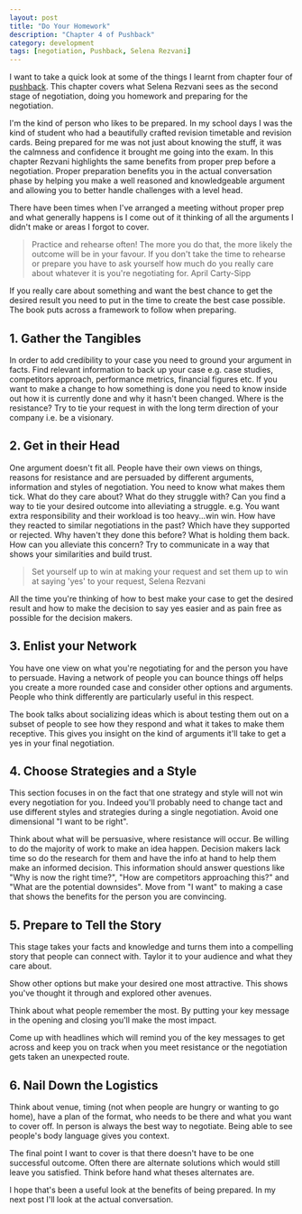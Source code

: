 ```yaml
---
layout: post
title: "Do Your Homework"
description: "Chapter 4 of Pushback"
category: development
tags: [negotiation, Pushback, Selena Rezvani]
---
```


I want to take a quick look at some of the things I learnt from chapter four of [pushback](http://www.amazon.co.uk/Pushback-Smart-Women-Ask-Up/dp/1118104900). This chapter covers what Selena Rezvani sees as the second stage of negotiation, doing you homework and preparing for the negotiation. 

I'm the kind of person who likes to be prepared. In my school days I was the kind of student who had a beautifully crafted revision timetable and revision cards. Being prepared for me was not just about knowing the stuff, it was the calmness and confidence it brought me going into the exam. In this chapter Rezvani highlights the same benefits from proper prep before a negotiation. Proper preparation benefits you in the actual conversation phase by helping you make a well reasoned and knowledgeable argument and allowing you to better handle challenges with a level head.

There have been times when I've arranged a meeting without proper prep and what generally happens is I come out of it thinking of all the arguments I didn't make or areas I forgot to cover. 

> Practice and rehearse often! The more you do that, the more likely the outcome will be in your favour. If you don't take the time to rehearse or prepare you have to ask yourself how much do you really care about whatever it is you're negotiating for. April Carty-Sipp

If you really care about something and want the best chance to get the desired result you need to put in the time to create the best case possible. The book puts across a framework to follow when preparing.

## 1. Gather the Tangibles ##

In order to add credibility to your case you need to ground your argument in facts. Find relevant information to back up your case e.g. case studies, competitors approach, performance metrics, financial figures etc. If you want to make a change to how something is done you need to know inside out how it is currently done and why it hasn't been changed. Where is the resistance? Try to tie your request in with the long term direction of your company i.e. be a visionary. 

## 2. Get in their Head ##

One argument doesn't fit all. People have their own views on things, reasons for resistance and are persuaded by different arguments, information and styles of negotiation. You need to know what makes them tick. What do they care about? What do they struggle with? Can you find a way to tie your desired outcome into alleviating a struggle. e.g. You want extra responsibility and their workload is too heavy...win win. How have they reacted to similar negotiations in the past? Which have they supported or rejected. Why haven't they done this before? What is holding them back. How can you alleviate this concern? Try to communicate in a way that shows your similarities and build trust.

> Set yourself up to win at making your request and set them up to win at saying 'yes' to your request, Selena Rezvani

All the time you're thinking of how to best make your case to get the desired result and how to make the decision to say yes easier and as pain free as possible for the decision makers. 

## 3. Enlist your Network ##

You have one view on what you're negotiating for and the person you have to persuade. Having a network of people you can bounce things off helps you create a more rounded case and consider other options and arguments. People who think differently are particularly useful in this respect.

The book talks about socializing ideas which is about testing them out on a subset of people to see how they respond and what it takes to make them receptive. This gives you insight on the kind of arguments it'll take to get a yes in your final negotiation.

## 4. Choose Strategies and a Style ##

This section focuses in on the fact that one strategy and style will not win every negotiation for you. Indeed you'll probably need to change tact and use different styles and strategies during a single negotiation. Avoid one dimensional "I want to be right".

Think about what will be persuasive, where resistance will occur. Be willing to do the majority of work to make an idea happen. Decision makers lack time so do the research for them and have the info at hand to help them make an informed decision. This information should answer questions like "Why is now the right time?", "How are competitors approaching this?" and "What are the potential downsides". Move from "I want" to making a case that shows the benefits for the person you are convincing.

## 5. Prepare to Tell the Story ##

This stage takes your facts and knowledge and turns them into a compelling story that people can connect with. Taylor it to your audience and what they care about. 

Show other options but make your desired one most attractive. This shows you've thought it through and explored other avenues. 

Think about what people remember the most. By putting your key message in the opening and closing you'll make the most impact.

Come up with headlines which will remind you of the key messages to get across and keep you on track when you meet resistance or the negotiation gets taken an unexpected route.

## 6. Nail Down the Logistics ##

Think about venue, timing (not when people are hungry or wanting to go home), have a plan of the format, who needs to be there and what you want to cover off. In person is always the best way to negotiate. Being able to see people's body language gives you context.

The final point I want to cover is that there doesn't have to be one successful outcome. Often there are alternate solutions which would still leave you satisfied. Think before hand what theses alternates are.

I hope that's been a useful look at the benefits of being prepared. In my next post I'll look at the actual conversation.
